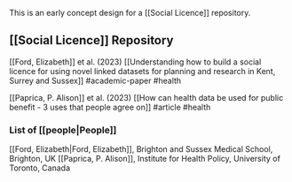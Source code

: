 
This is an early concept design for a [[Social Licence]] repository.


## [[Social Licence]] Repository
[[Ford, Elizabeth]] et al. (2023) [[Understanding how to build a social licence for using novel linked datasets for planning and research in Kent, Surrey and Sussex]]  #academic-paper #health

[[Paprica, P. Alison]] et al. (2023) [[How can health data be used for public benefit - 3 uses that people agree on]] #article #health 



### List of [[people|People]]
[[Ford, Elizabeth|Ford, Elizabeth]], Brighton and Sussex Medical School, Brighton, UK
[[Paprica, P. Alison]], Institute for Health Policy, University of Toronto, Canada